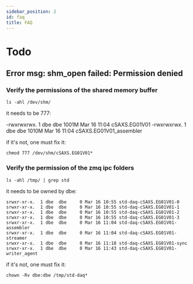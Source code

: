 ```yaml
---
sidebar_position: 2
id: faq
title: FAQ
---
```


# Todo

## Error msg: shm_open failed: Permission denied

### Verify the permissions of the shared memory buffer

`ls -ahl /dev/shm/`

it needs to be 777:

-rwxrwxrwx. 1 dbe dbe 1001M Mar 16 11:04 cSAXS.EG01V01
-rwxrwxrwx. 1 dbe dbe 1010M Mar 16 11:04 cSAXS.EG01V01_assembler

if it's not, one must fix it:

`chmod 777 /dev/shm/cSAXS.EG01V01*`

### Verify the permission of the zmq ipc folders

`ls -ahl /tmp/ | grep std`

it needs to be owned by dbe:

```
srwxr-xr-x.  1 dbe  dbe     0 Mar 16 10:55 std-daq-cSAXS.EG01V01-0
srwxr-xr-x.  1 dbe  dbe     0 Mar 16 10:55 std-daq-cSAXS.EG01V01-1
srwxr-xr-x.  1 dbe  dbe     0 Mar 16 10:55 std-daq-cSAXS.EG01V01-2
srwxr-xr-x.  1 dbe  dbe     0 Mar 16 10:55 std-daq-cSAXS.EG01V01-3
srwxr-xr-x.  1 dbe  dbe     0 Mar 16 11:04 std-daq-cSAXS.EG01V01-assembler
srwxr-xr-x.  1 dbe  dbe     0 Mar 16 11:04 std-daq-cSAXS.EG01V01-streamer
srwxr-xr-x.  1 dbe  dbe     0 Mar 16 11:18 std-daq-cSAXS.EG01V01-sync
srwxr-xr-x.  1 dbe  dbe     0 Mar 16 11:43 std-daq-cSAXS.EG01V01-writer_agent
```

if it's not, one must fix it:

`chown -Rv dbe:dbe /tmp/std-daq*`

